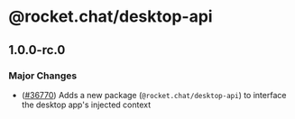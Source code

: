 # @rocket.chat/desktop-api

## 1.0.0-rc.0

### Major Changes

- ([#36770](https://github.com/RocketChat/Rocket.Chat/pull/36770)) Adds a new package (`@rocket.chat/desktop-api`) to interface the desktop app's injected context
